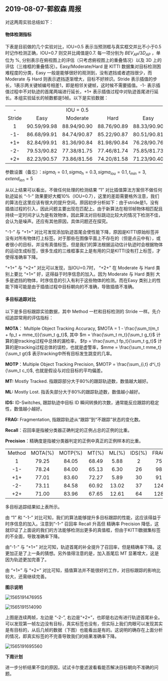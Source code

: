 ## 2019-08-07-郭叙森  周报

对这两周实验总结如下：
#### 物体检测指标

下表是目前做的几个实验对比，IOU=0.5 表示当预测框与真实框交并比不小于0.5时记作检测正确，IOU=0.7 则交并比阈值是0.7. 每一项分别为 $BEV_{AP}/3D_{AP}$ ，单位为 %, 分别表示在俯视图上的评估（只考虑俯视图上的重叠情况）以及 3D 上的评估（三维框的重叠情况）。Easy/Moderate/Hard 是 KITTI 数据集对目标检测困难程度的分类，Easy 一般是能够很好的观测到，没有遮挡或者遮挡很少，而 Moderate 与 Hard 则表示遮挡逐渐增大，目标不好辨识。Stride 表示插值的步长，1表示两关键帧编号相差1，即是相邻关键帧，这时候不需要插值。-1- 表示插值过程中不对轨迹的首尾两端进行延长，+1+ 表示插值过程中对轨迹首尾进行延长。本组实验延长的帧数都是5帧。以下是实验数据：

<table>
   <tr>
      <td colspan="1" style="text-align:center;vertical-align:middle;">-</td>
      <td colspan="3" style="text-align:center;vertical-align:middle;">IOU = 0.5</td>
      <td colspan="3" style="text-align:center;vertical-align:middle;">IOU = 0.7</td>
   <tr>
   <tr>
       <td style="text-align:center;vertical-align:middle;">Stride</td>
      <td style="text-align:center;vertical-align:middle;">Easy</td>
      <td style="text-align:center;vertical-align:middle;">Moderate</td>
      <td style="text-align:center;vertical-align:middle;">Hard</td>
      <td style="text-align:center;vertical-align:middle;">Easy</td>
      <td style="text-align:center;vertical-align:middle;">Moderate</td>
      <td style="text-align:center;vertical-align:middle;">Hard</td>
   </tr>
    <tr>
      <td style="text-align:center;vertical-align:middle;">1</td>
      <td style="text-align:center;vertical-align:middle;">90.59/99.98</td>
      <td style="text-align:center;vertical-align:middle;">88.94/90.90</td>
      <td style="text-align:center;vertical-align:middle;">88.76/90.89</td>
      <td style="text-align:center;vertical-align:middle;">88.33/90.90</td>
      <td style="text-align:center;vertical-align:middle;">75.25/90.86</td>
      <td style="text-align:center;vertical-align:middle;">68.51/90.85</td>
    </tr>
    <tr>
      <td style="text-align:center;vertical-align:middle;">-1-</td>
      <td style="text-align:center;vertical-align:middle;">86.68/99.91</td>
      <td style="text-align:center;vertical-align:middle;">84.74/90.87</td>
      <td style="text-align:center;vertical-align:middle;">85.22/90.87</td>
      <td style="text-align:center;vertical-align:middle;">80.51/90.81</td>
      <td style="text-align:center;vertical-align:middle;">66.58/90.76</td>
      <td style="text-align:center;vertical-align:middle;">60.49/90.77</td>
    </tr>
    <tr>
      <td style="text-align:center;vertical-align:middle;">+1+</td>
      <td style="text-align:center;vertical-align:middle;">82.84/99.91</td>
      <td style="text-align:center;vertical-align:middle;">81.36/90.84</td>
      <td style="text-align:center;vertical-align:middle;">81.98/90.84</td>
      <td style="text-align:center;vertical-align:middle;">76.28/90.76</td>
      <td style="text-align:center;vertical-align:middle;">63.49/90.68</td>
      <td style="text-align:center;vertical-align:middle;">57.99/90.68</td>
    </tr>
    <tr>
      <td style="text-align:center;vertical-align:middle;">-2-</td>
      <td style="text-align:center;vertical-align:middle;">79.53/90.82</td>
      <td style="text-align:center;vertical-align:middle;">77.38/81.75</td>
      <td style="text-align:center;vertical-align:middle;">77.46/81.74</td>
      <td style="text-align:center;vertical-align:middle;">75.85/81.73</td>
      <td style="text-align:center;vertical-align:middle;">62.95/81.65</td>
      <td style="text-align:center;vertical-align:middle;">63.18/81.65</td>
    </tr>
    <tr>
      <td style="text-align:center;vertical-align:middle;">+2+</td>
      <td style="text-align:center;vertical-align:middle;">82.23/90.57</td>
      <td style="text-align:center;vertical-align:middle;">73.86/81.56</td>
      <td style="text-align:center;vertical-align:middle;">74.20/81.58</td>
      <td style="text-align:center;vertical-align:middle;">71.23/90.40</td>
      <td style="text-align:center;vertical-align:middle;">65.49/81.46</td>
      <td style="text-align:center;vertical-align:middle;">60.13/81.49</td>
    </tr>
</table>

参数设置（备忘）：$sigma_l=0.1, sigma_h=0.3, sigma_{iou}=0.1, t_{min}=3, extend_{len}=5$

从以上结果可以看出，不做任何处理的检测结果 “1” 对比插值算法方案但不做任何轨迹延长 “-1-” 效果要好大概10%（IOU=0.7），这里的差距需要格外注意，我们的算法在这里应该有很大的提升空间。原因初步分析如下：由于stride是1，没有插值过程的引入，因此问题主要出现在匹配上。由于新算法在相邻帧物体相匹配且持续一定时间才认为是有效物体，因此算法对目标跳动比较大的情况下检测不佳，会认为是噪声。还应有其他原因，具体问题还在探究。

“-1-” 与 “+1+” 对比可发现添加轨迹首尾会使性能下降，原因是KITTI原始标签并没有对所有物体打上标签。对于那些在图像平面上不存在的（但是点云中有），或者很小的目标，并没有真值标签。但是我们的算法根据运动估计轨迹时会根据物体的运动生成标签，很多生成的三维框事实上是有用的只是KITTI没有打上标签，才使得准确率下降。

“+1+” 与 “+2+” 对比可以发现，当IOU=0.7时， “+2+” 在 Moderate 与 Hard 类别上要比 “+1+” 好，这得益于时序信息的加入。因为 Moderate 与 Hard 类别 大多是遮挡的物体，时序信息的引入有利于这些物体的检测。而在Easy 类别上的性能下降可能是由于插值过程中目标朝向的不准确，导致插值不准确。

#### 多目标追踪对比

以下是多目标跟踪实验数据，其中 Method 一栏和目标检测的 Stride 一样。先介绍追踪常用的评估指标：

**MOTA**： Multiple Object Tracking Accuracy, $MOTA = 1 - \frac{\sum_t(m_t + fp_t + mme_t)}{\sum_t g_t}$, 其中 $m = \frac{\sum_t m_t}{\sum_t g_t}$  计算的是tracking过程中总体的漏检率， $fp = \frac{\sum_t fp_t}{\sum_t g_t}$ 计算的是tracking过程总体的误检，也就是虚警率，$mme = \frac{\sum_t mme_t}{\sum_t gt}$ 表示tracking中所有目标发生跳变的几率。

**MOTP**：Multiple Object Tracking Precision, $MOTP = \frac{\sum_{i,t} d^i_t}{\sum_t c_t}$, 也就是假设与对应目标的平均偏差。

**MT:** Mostly Tracked. 指跟踪部分大于80%的跟踪轨迹数，数值越大越好。

**ML:** Mostly Lost. 指丢失部分大于80%的跟踪轨迹数，数值越小越好。

**IDS:** ID-Switches, 跟踪轨迹中目标 ID 瞬间转换的次数，通常能反应跟踪的稳定性，数值越小越好。

**FRAG:** Fragmentation, 指跟踪轨迹从“跟踪”到“不跟踪”状态的变化数。

**Recall**：召回率是指被分类器正确判定的正例占总的正例的比重。

**Precision**：精确度是指被分类器判定的正例中真正的正例样本的比重。

<table>
   <tr>
       <td style="text-align:center;vertical-align:middle;">Method</td>
       <td style="text-align:center;vertical-align:middle;">MOTA(%)</td>
      <td style="text-align:center;vertical-align:middle;">MOTP(%)</td>
      <td style="text-align:center;vertical-align:middle;">MT(%)</td>
      <td style="text-align:center;vertical-align:middle;">ML(%)</td>
      <td style="text-align:center;vertical-align:middle;">IDS(%)</td>
      <td style="text-align:center;vertical-align:middle;">FRAG</td>
       <td style="text-align:center;vertical-align:middle;">Recall(%)</td>
       <td style="text-align:center;vertical-align:middle;">Precision(%)</td>
   </tr>
    <tr>
      <td style="text-align:center;vertical-align:middle;">1</td>
      <td style="text-align:center;vertical-align:middle;">79.25</td>
      <td style="text-align:center;vertical-align:middle;">84.05</td>
      <td style="text-align:center;vertical-align:middle;">68.49</td>
      <td style="text-align:center;vertical-align:middle;">5.88</td>
      <td style="text-align:center;vertical-align:middle;">2</td>
      <td style="text-align:center;vertical-align:middle;">75</td>
      <td style="text-align:center;vertical-align:middle;">83.55</td>
      <td style="text-align:center;vertical-align:middle;">97.05</td>
    </tr>
    <tr>
      <td style="text-align:center;vertical-align:middle;">-1-</td>
      <td style="text-align:center;vertical-align:middle;">78.24</td>
      <td style="text-align:center;vertical-align:middle;">84.00</td>
      <td style="text-align:center;vertical-align:middle;">65.13</td>
      <td style="text-align:center;vertical-align:middle;">6.30</td>
      <td style="text-align:center;vertical-align:middle;">26</td>
      <td style="text-align:center;vertical-align:middle;">98</td>
      <td style="text-align:center;vertical-align:middle;">83.19</td>
      <td style="text-align:center;vertical-align:middle;">96.64</td>
    </tr>
    <tr>
      <td style="text-align:center;vertical-align:middle;">+1+</td>
      <td style="text-align:center;vertical-align:middle;">77.01</td>
      <td style="text-align:center;vertical-align:middle;">83.60</td>
      <td style="text-align:center;vertical-align:middle;">72.27</td>
      <td style="text-align:center;vertical-align:middle;">5.89</td>
      <td style="text-align:center;vertical-align:middle;">30</td>
      <td style="text-align:center;vertical-align:middle;">91</td>
      <td style="text-align:center;vertical-align:middle;">85.56</td>
      <td style="text-align:center;vertical-align:middle;">93.37</td>
    </tr>
    <tr>
      <td style="text-align:center;vertical-align:middle;">-2-</td>
      <td style="text-align:center;vertical-align:middle;">73.11</td>
      <td style="text-align:center;vertical-align:middle;">84.58</td>
      <td style="text-align:center;vertical-align:middle;">60.92</td>
      <td style="text-align:center;vertical-align:middle;">13.02</td>
      <td style="text-align:center;vertical-align:middle;">37</td>
      <td style="text-align:center;vertical-align:middle;">124</td>
      <td style="text-align:center;vertical-align:middle;">77.98</td>
      <td style="text-align:center;vertical-align:middle;">96.73</td>
    </tr>
    <tr>
      <td style="text-align:center;vertical-align:middle;">+2+</td>
      <td style="text-align:center;vertical-align:middle;">71.00</td>
      <td style="text-align:center;vertical-align:middle;">83.96</td>
      <td style="text-align:center;vertical-align:middle;">67.65</td>
      <td style="text-align:center;vertical-align:middle;">12.61</td>
      <td style="text-align:center;vertical-align:middle;">64</td>
      <td style="text-align:center;vertical-align:middle;">128</td>
      <td style="text-align:center;vertical-align:middle;">80.69</td>
      <td style="text-align:center;vertical-align:middle;">92.33</td>
    </tr>
</table>

多目标追踪结果如上表所示。

由 “1” 和 “-1-” 对比可知，我们的算法能够提升多目标跟踪的性能，这应该得益于时序信息的加入。注意到“-1-” 召回率 Recall 升高但 精确率 Precision 降低，这就印证了上面说的我们的方法能够检测出更多的真值框，但由于KITTI数据集标签的不全面，导致准确率下降。

由“-1-” 与 “+1+” 对比可知，轨迹首尾的补全提升了召回率，但是精确率下降。这更加正是了上一条的猜想。另外值得注意的是，加入首尾后 MT 显著增大，这是因为轨迹更加完善了。

由 “+1+” 与 “+2+” 对比可知，插值算法并不能很好的工作，对目标跟踪的影响比较大，还需继续完善。

**图示说明**

![1565191476955](/home/mooyu/.config/Typora/typora-user-images/1565191476955.png)

![1565191514090](/home/mooyu/.config/Typora/typora-user-images/1565191514090.png)

上图是连续两帧，左边是 “-2-”, 右边是“+2+”，也即是右边有进行轨迹首尾补全。可以发现第一帧左边没有目标，真实标签也没有，但实际上我们肉眼可以发现其实是有目标的，从后几帧的数据（下图）也能看出是有的。这说明的确存在上面分析的情况，即真实标签的不完善导致我们的结果准确率下降。

![1565191695560](/home/mooyu/.config/Typora/typora-user-images/1565191695560.png)

**下周计划**

进一步分析结果不佳的原因，试试卡尔曼滤波看看能否解决目标朝向不准确的问题。
